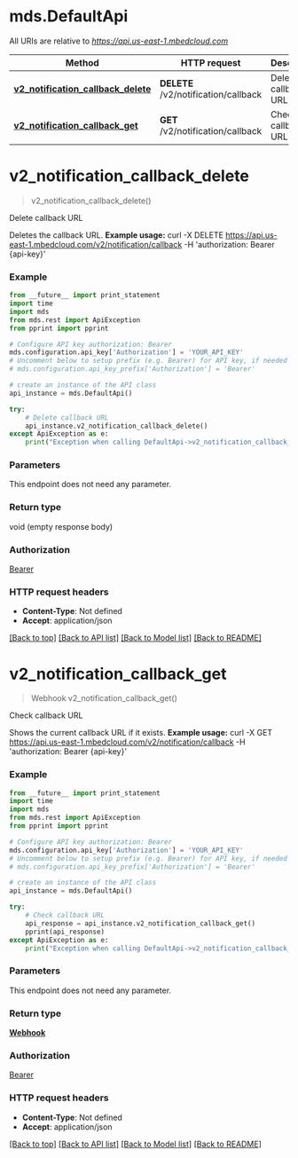 # mds.DefaultApi

All URIs are relative to *https://api.us-east-1.mbedcloud.com*

Method | HTTP request | Description
------------- | ------------- | -------------
[**v2_notification_callback_delete**](DefaultApi.md#v2_notification_callback_delete) | **DELETE** /v2/notification/callback | Delete callback URL
[**v2_notification_callback_get**](DefaultApi.md#v2_notification_callback_get) | **GET** /v2/notification/callback | Check callback URL


# **v2_notification_callback_delete**
> v2_notification_callback_delete()

Delete callback URL

Deletes the callback URL.  **Example usage:**      curl -X DELETE https://api.us-east-1.mbedcloud.com/v2/notification/callback -H 'authorization: Bearer {api-key}'      

### Example 
```python
from __future__ import print_statement
import time
import mds
from mds.rest import ApiException
from pprint import pprint

# Configure API key authorization: Bearer
mds.configuration.api_key['Authorization'] = 'YOUR_API_KEY'
# Uncomment below to setup prefix (e.g. Bearer) for API key, if needed
# mds.configuration.api_key_prefix['Authorization'] = 'Bearer'

# create an instance of the API class
api_instance = mds.DefaultApi()

try: 
    # Delete callback URL
    api_instance.v2_notification_callback_delete()
except ApiException as e:
    print("Exception when calling DefaultApi->v2_notification_callback_delete: %s\n" % e)
```

### Parameters
This endpoint does not need any parameter.

### Return type

void (empty response body)

### Authorization

[Bearer](../README.md#Bearer)

### HTTP request headers

 - **Content-Type**: Not defined
 - **Accept**: application/json

[[Back to top]](#) [[Back to API list]](../README.md#documentation-for-api-endpoints) [[Back to Model list]](../README.md#documentation-for-models) [[Back to README]](../README.md)

# **v2_notification_callback_get**
> Webhook v2_notification_callback_get()

Check callback URL

Shows the current callback URL if it exists.  **Example usage:**      curl -X GET https://api.us-east-1.mbedcloud.com/v2/notification/callback -H 'authorization: Bearer {api-key}'      

### Example 
```python
from __future__ import print_statement
import time
import mds
from mds.rest import ApiException
from pprint import pprint

# Configure API key authorization: Bearer
mds.configuration.api_key['Authorization'] = 'YOUR_API_KEY'
# Uncomment below to setup prefix (e.g. Bearer) for API key, if needed
# mds.configuration.api_key_prefix['Authorization'] = 'Bearer'

# create an instance of the API class
api_instance = mds.DefaultApi()

try: 
    # Check callback URL
    api_response = api_instance.v2_notification_callback_get()
    pprint(api_response)
except ApiException as e:
    print("Exception when calling DefaultApi->v2_notification_callback_get: %s\n" % e)
```

### Parameters
This endpoint does not need any parameter.

### Return type

[**Webhook**](Webhook.md)

### Authorization

[Bearer](../README.md#Bearer)

### HTTP request headers

 - **Content-Type**: Not defined
 - **Accept**: application/json

[[Back to top]](#) [[Back to API list]](../README.md#documentation-for-api-endpoints) [[Back to Model list]](../README.md#documentation-for-models) [[Back to README]](../README.md)

